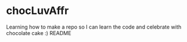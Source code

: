 # chocLuvAffr
Learning how to make a repo so I can learn the code and celebrate with chocolate cake :) README
